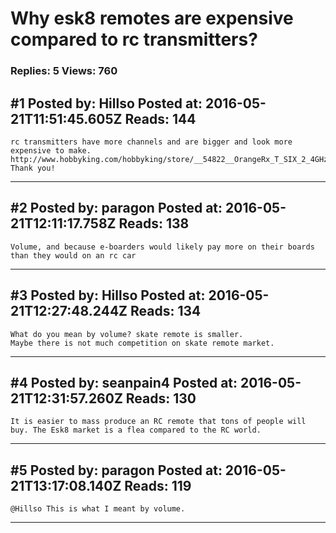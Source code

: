 # Why esk8 remotes are expensive compared to rc transmitters?

### Replies: 5 Views: 760

## \#1 Posted by: Hillso Posted at: 2016-05-21T11:51:45.605Z Reads: 144

```
rc transmitters have more channels and are bigger and look more expensive to make. http://www.hobbyking.com/hobbyking/store/__54822__OrangeRx_T_SIX_2_4GHz_DSM2_Compatible_6CH_Transmitter_w_10_Model_Memory_and_3_Pos_Switch_Mode_2_.html
Thank you!
```

---
## \#2 Posted by: paragon Posted at: 2016-05-21T12:11:17.758Z Reads: 138

```
Volume, and because e-boarders would likely pay more on their boards than they would on an rc car
```

---
## \#3 Posted by: Hillso Posted at: 2016-05-21T12:27:48.244Z Reads: 134

```
What do you mean by volume? skate remote is smaller. 
Maybe there is not much competition on skate remote market.
```

---
## \#4 Posted by: seanpain4 Posted at: 2016-05-21T12:31:57.260Z Reads: 130

```
It is easier to mass produce an RC remote that tons of people will buy. The Esk8 market is a flea compared to the RC world.
```

---
## \#5 Posted by: paragon Posted at: 2016-05-21T13:17:08.140Z Reads: 119

```
@Hillso This is what I meant by volume.
```

---
